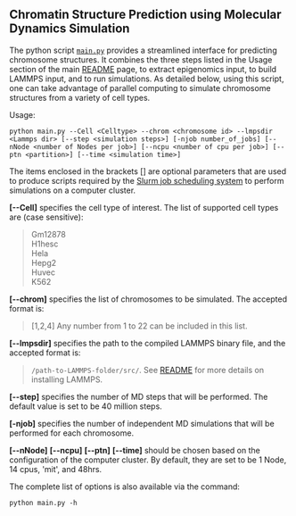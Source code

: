 ## Chromatin Structure Prediction using Molecular Dynamics Simulation 

The python script [`main.py`](./main.py) provides a streamlined interface for predicting chromosome structures. It combines the three steps listed in the Usage section of the main [README](../README.md) page, to extract epigenomics input, to build LAMMPS input, and to run simulations. As detailed below, using this script, one can take advantage of parallel computing to simulate chromosome structures from a variety of cell types.

Usage:
```
python main.py --Cell <Celltype> --chrom <chromosome id> --lmpsdir <Lammps dir> [--step <simulation steps>] [-njob number_of_jobs] [--nNode <number of Nodes per job>] [--ncpu <number of cpu per job>] [--ptn <partition>] [--time <simulation time>]  
```

The items enclosed in the brackets [] are optional parameters that are used to produce scripts required by the [Slurm job scheduling system](https://slurm.schedmd.com/) to perform simulations on a computer cluster. 

**[--Cell]** specifies the cell type of interest. The list of supported cell types are (case sensitive):
>Gm12878  
>H1hesc  
>Hela  
>Hepg2  
>Huvec  
>K562

**[--chrom]** specifies the list of chromosomes to be simulated. The accepted format is:
> [1,2,4]
Any number from 1 to 22 can be included in this list.

**[--lmpsdir]** specifies the path to the compiled LAMMPS binary file, and the accepted format is:
> `/path-to-LAMMPS-folder/src/`. 
See [README](../README.md) for more details on installing LAMMPS.  

**[--step]** specifies the number of MD steps that will be performed. The default value is set to be 40 million steps.  

**[-njob]** specifies the number of independent MD simulations that will be performed for each chromosome.  

**[--nNode]** **[--ncpu]** **[--ptn]** **[--time]** should be chosen based on the configuration of the computer cluster. By default, they are set to be 1 Node, 14 cpus, 'mit', and 48hrs.  

The complete list of options is also available via the command:
```
python main.py -h
```
